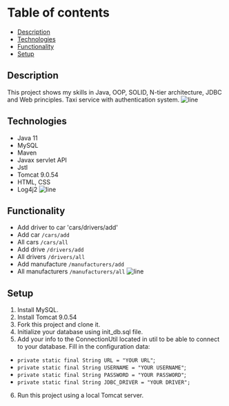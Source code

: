 # Table of contents <h>
* [Description](#description)
* [Technologies](#technologies)
* [Functionality](#functionality)
* [Setup](#setup)
## Description <h>
This project shows my skills in Java, OOP, SOLID, N-tier architecture, JDBC and Web principles.
Taxi service with authentication system.
  ![line](https://raw.githubusercontent.com/andreasbm/readme/master/assets/lines/rainbow.png)
## Technologies <h>
* Java 11
* MySQL
* Maven
* Javax servlet API
* Jstl
* Tomcat 9.0.54
* HTML, CSS
* Log4j2
  ![line](https://raw.githubusercontent.com/andreasbm/readme/master/assets/lines/rainbow.png)
## Functionality <h>
* Add driver to car 'cars/drivers/add'
* Add car `/cars/add`
* All cars `/cars/all`
* Add drive  `/drivers/add`
* All drivers `/drivers/all`
* Add manufacture `/manufacturers/add`
* All manufacturers `/manufacturers/all`
  ![line](https://raw.githubusercontent.com/andreasbm/readme/master/assets/lines/rainbow.png)
## Setup <h>
1. Install MySQL.
2. Install Tomcat 9.0.54
3. Fork this project and clone it.
4. Initialize your database using init_db.sql file.
5. Add your info to the ConnectionUtil located in util to be able to connect to your database.
Fill in the configuration data:    
-   `private static final String URL = "YOUR URL"`;
-   `private static final String USERNAME = "YOUR USERNAME"`;
-   `private static final String PASSWORD = "YOUR PASSWORD"`;
-   `private static final String JDBC_DRIVER = "YOUR DRIVER";`
6. Run this project using a local Tomcat server.
